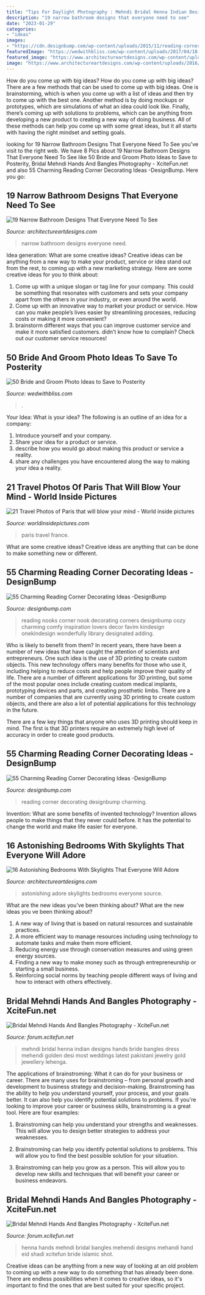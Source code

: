 ```yaml
---
title: "Tips For Daylight Photography : Mehndi Bridal Henna Indian Designs Hands Bride Bangles Dress Mehendi Golden Desi Most Weddings Latest Pakistani Jewelry Gold Jewellery Lehenga"
description: "19 narrow bathroom designs that everyone need to see"
date: "2023-01-29"
categories:
- "ideas"
images:
- "https://cdn.designbump.com/wp-content/uploads/2015/11/reading-corner-nook08.jpg"
featuredImage: "https://wedwithbliss.com/wp-content/uploads/2017/04/18-bride-and-groom-photo-ideas.jpg"
featured_image: "https://www.architectureartdesigns.com/wp-content/uploads/2016/07/3-31.jpg"
image: "https://www.architectureartdesigns.com/wp-content/uploads/2016/03/12-26.jpg"
---
```



How do you come up with big ideas?
How do you come up with big ideas? There are a few methods that can be used to come up with big ideas. One is brainstorming, which is when you come up with a list of ideas and then try to come up with the best one. Another method is by doing mockups or prototypes, which are simulations of what an idea could look like. Finally, there’s coming up with solutions to problems, which can be anything from developing a new product to creating a new way of doing business. All of these methods can help you come up with some great ideas, but it all starts with having the right mindset and setting goals.

	

		
looking for 19 Narrow Bathroom Designs That Everyone Need To See you've visit to the right web. We have 8 Pics about 19 Narrow Bathroom Designs That Everyone Need To See like 50 Bride and Groom Photo Ideas to Save to Posterity, Bridal Mehndi Hands And Bangles Photography - XciteFun.net and also 55 Charming Reading Corner Decorating Ideas -DesignBump. Here you go:
		
    
## 19 Narrow Bathroom Designs That Everyone Need To See

<img loading=lazy src="https://www.architectureartdesigns.com/wp-content/uploads/2016/03/12-26.jpg" onerror="this.onerror=null;this.src='https://tse1.mm.bing.net/th?id=OIP._8R0F0cKSd_xZAVy8gLYZAAAAA&amp;pid=15.1';" alt="19 Narrow Bathroom Designs That Everyone Need To See">

_Source: architectureartdesigns.com_

>narrow bathroom designs everyone need. 

	

Idea generation: What are some creative ideas?
Creative ideas can be anything from a new way to make your product, service or idea stand out from the rest, to coming up with a new marketing strategy. Here are some creative ideas for you to think about: 
1. Come up with a unique slogan or tag line for your company. This could be something that resonates with customers and sets your company apart from the others in your industry, or even around the world. 
2. Come up with an innovative way to market your product or service. How can you make people’s lives easier by streamlining processes, reducing costs or making it more convenient? 
3. brainstorm different ways that you can improve customer service and make it more satisfied customers. didn’t know how to complain? Check out our customer service resources! 

    
## 50 Bride And Groom Photo Ideas To Save To Posterity

<img loading=lazy src="https://wedwithbliss.com/wp-content/uploads/2017/04/18-bride-and-groom-photo-ideas.jpg" onerror="this.onerror=null;this.src='https://tse3.mm.bing.net/th?id=OIP.mCoAFxpxCJWI8SaFqLWE0QHaLG&amp;pid=15.1';" alt="50 Bride and Groom Photo Ideas to Save to Posterity">

_Source: wedwithbliss.com_

>. 

	

Your Idea: What is your idea?
The following is an outline of an idea for a company:
1. Introduce yourself and your company.
2. Share your idea for a product or service.
3. describe how you would go about making this product or service a reality.
4. share any challenges you have encountered along the way to making your idea a reality.

    
## 21 Travel Photos Of Paris That Will Blow Your Mind - World Inside Pictures

<img loading=lazy src="https://worldinsidepictures.com/wp-content/uploads/2013/06/Eiffel-Tower-Night-Fountain-Paris-France.jpg" onerror="this.onerror=null;this.src='https://tse1.mm.bing.net/th?id=OIP.4xKb49G_TjUj_WArpCiL3AHaEo&amp;pid=15.1';" alt="21 Travel Photos of Paris that will blow your mind - World inside pictures">

_Source: worldinsidepictures.com_

>paris travel france. 

	

What are some creative ideas?
Creative ideas are anything that can be done to make something new or different.

    
## 55 Charming Reading Corner Decorating Ideas -DesignBump

<img loading=lazy src="https://cdn.designbump.com/wp-content/uploads/2015/11/reading-corner-nook08.jpg" onerror="this.onerror=null;this.src='https://tse1.mm.bing.net/th?id=OIP.Pt200OS5GDaQzj09eI_-DQHaLH&amp;pid=15.1';" alt="55 Charming Reading Corner Decorating Ideas -DesignBump">

_Source: designbump.com_

>reading nooks corner nook decorating corners designbump cozy charming comfy inspiration lovers decor favim kindesign onekindesign wonderfully library designated adding. 

	

Who is likely to benefit from them?
In recent years, there have been a number of new ideas that have caught the attention of scientists and entrepreneurs. One such idea is the use of 3D printing to create custom objects. This new technology offers many benefits for those who use it, including helping to reduce costs and help people improve their quality of life.
There are a number of different applications for 3D printing, but some of the most popular ones include creating custom medical implants, prototyping devices and parts, and creating prosthetic limbs. There are a number of companies that are currently using 3D printing to create custom objects, and there are also a lot of potential applications for this technology in the future.

There are a few key things that anyone who uses 3D printing should keep in mind. The first is that 3D printers require an extremely high level of accuracy in order to create good products.

    
## 55 Charming Reading Corner Decorating Ideas -DesignBump

<img loading=lazy src="https://cdn.designbump.com/wp-content/uploads/2015/11/reading-corner-nook22.jpg" onerror="this.onerror=null;this.src='https://tse4.mm.bing.net/th?id=OIP.tLGY7aJv86MNIoTHpz4ocQHaKN&amp;pid=15.1';" alt="55 Charming Reading Corner Decorating Ideas -DesignBump">

_Source: designbump.com_

>reading corner decorating designbump charming. 

	

Invention: What are some benefits of invented technology?
Invention allows people to make things that they never could before. It has the potential to change the world and make life easier for everyone.

    
## 16 Astonishing Bedrooms With Skylights That Everyone Will Adore

<img loading=lazy src="https://www.architectureartdesigns.com/wp-content/uploads/2016/07/3-31.jpg" onerror="this.onerror=null;this.src='https://tse4.mm.bing.net/th?id=OIP.ARjsk_KCeSvZa70dAi-W8AHaKC&amp;pid=15.1';" alt="16 Astonishing Bedrooms With Skylights That Everyone Will Adore">

_Source: architectureartdesigns.com_

>astonishing adore skylights bedrooms everyone source. 

	

What are the new ideas you’ve been thinking about?
What are the new ideas you ve been thinking about? 

1. A new way of living that is based on natural resources and sustainable practices. 
2. A more efficient way to manage resources including using technology to automate tasks and make them more efficient. 
3. Reducing energy use through conservation measures and using green energy sources. 
4. Finding a new way to make money such as through entrepreneurship or starting a small business. 
5. Reinforcing social norms by teaching people different ways of living and how to interact with others effectively.

    
## Bridal Mehndi Hands And Bangles Photography - XciteFun.net

<img loading=lazy src="https://img.xcitefun.net/users/2013/03/321314,xcitefun-bridal-hands-photography-18.jpg" onerror="this.onerror=null;this.src='https://tse3.mm.bing.net/th?id=OIP.X923goilN1kz1VWgGQl26wHaLK&amp;pid=15.1';" alt="Bridal Mehndi Hands And Bangles Photography - XciteFun.net">

_Source: forum.xcitefun.net_

>mehndi bridal henna indian designs hands bride bangles dress mehendi golden desi most weddings latest pakistani jewelry gold jewellery lehenga. 

	

The applications of brainstroming: What it can do for your business or career.
There are many uses for brainstroming – from personal growth and development to business strategy and decision-making. Brainstroming has the ability to help you understand yourself, your process, and your goals better. It can also help you identify potential solutions to problems.
If you're looking to improve your career or business skills, brainstroming is a great tool. Here are four examples:

1) Brainstroming can help you understand your strengths and weaknesses. This will allow you to design better strategies to address your weaknesses.

2) Brainstroming can help you identify potential solutions to problems. This will allow you to find the best possible solution for your situation.

3) Brainstroming can help you grow as a person. This will allow you to develop new skills and techniques that will benefit your career or business endeavors.

    
## Bridal Mehndi Hands And Bangles Photography - XciteFun.net

<img loading=lazy src="https://img.xcitefun.net/users/2013/03/321335,xcitefun-bridal-hands-photography-37.jpg" onerror="this.onerror=null;this.src='https://tse4.mm.bing.net/th?id=OIP.i_sYCMRec1Jl1ivvDJf76wHaLI&amp;pid=15.1';" alt="Bridal Mehndi Hands And Bangles Photography - XciteFun.net">

_Source: forum.xcitefun.net_

>henna hands mehndi bridal bangles mehendi designs mehandi hand eid shadi xcitefun bride islamic shot. 

	

Creative ideas can be anything from a new way of looking at an old problem to coming up with a new way to do something that has already been done. There are endless possibilities when it comes to creative ideas, so it's important to find the ones that are best suited for your specific project.


